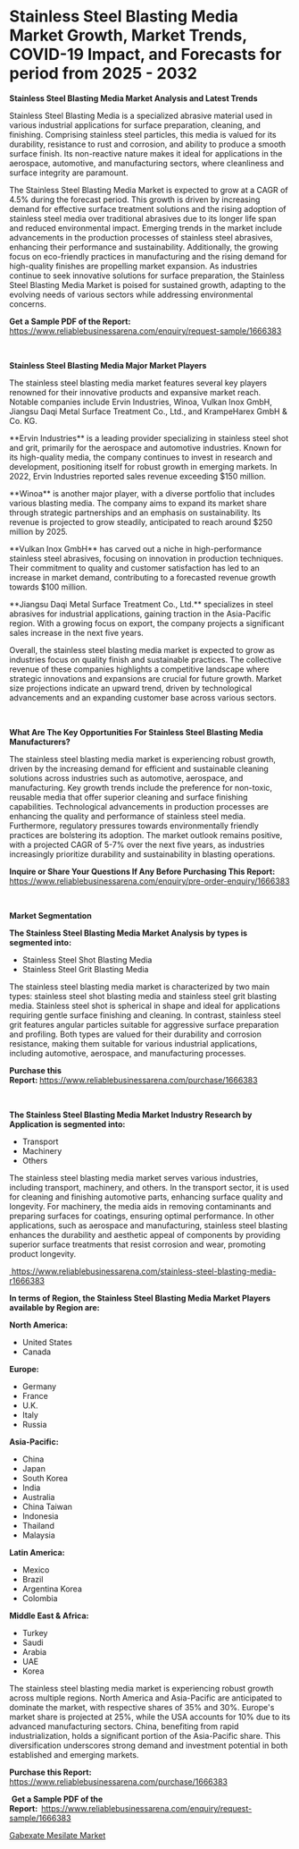 <p><h1>Stainless Steel Blasting Media Market Growth, Market Trends, COVID-19 Impact, and Forecasts for period from 2025 - 2032</h1></p><p><strong>Stainless Steel Blasting Media Market Analysis and Latest Trends</strong></p>
<p><p>Stainless Steel Blasting Media is a specialized abrasive material used in various industrial applications for surface preparation, cleaning, and finishing. Comprising stainless steel particles, this media is valued for its durability, resistance to rust and corrosion, and ability to produce a smooth surface finish. Its non-reactive nature makes it ideal for applications in the aerospace, automotive, and manufacturing sectors, where cleanliness and surface integrity are paramount.</p><p>The Stainless Steel Blasting Media Market is expected to grow at a CAGR of 4.5% during the forecast period. This growth is driven by increasing demand for effective surface treatment solutions and the rising adoption of stainless steel media over traditional abrasives due to its longer life span and reduced environmental impact. Emerging trends in the market include advancements in the production processes of stainless steel abrasives, enhancing their performance and sustainability. Additionally, the growing focus on eco-friendly practices in manufacturing and the rising demand for high-quality finishes are propelling market expansion. As industries continue to seek innovative solutions for surface preparation, the Stainless Steel Blasting Media Market is poised for sustained growth, adapting to the evolving needs of various sectors while addressing environmental concerns.</p></p>
<p><strong>Get a Sample PDF of the Report:&nbsp;</strong> <a href="https://www.reliablebusinessarena.com/enquiry/request-sample/1666383?utm_campaign=2819&utm_medium=2&utm_source=Github&utm_content=ia&utm_term=02042025&utm_id=stainless-steel-blasting-media">https://www.reliablebusinessarena.com/enquiry/request-sample/1666383</a></p>
<p>&nbsp;</p>
<p><strong>Stainless Steel Blasting Media Major Market Players</strong></p>
<p><p>The stainless steel blasting media market features several key players renowned for their innovative products and expansive market reach. Notable companies include Ervin Industries, Winoa, Vulkan Inox GmbH, Jiangsu Daqi Metal Surface Treatment Co., Ltd., and KrampeHarex GmbH & Co. KG.</p><p>**Ervin Industries** is a leading provider specializing in stainless steel shot and grit, primarily for the aerospace and automotive industries. Known for its high-quality media, the company continues to invest in research and development, positioning itself for robust growth in emerging markets. In 2022, Ervin Industries reported sales revenue exceeding $150 million.</p><p>**Winoa** is another major player, with a diverse portfolio that includes various blasting media. The company aims to expand its market share through strategic partnerships and an emphasis on sustainability. Its revenue is projected to grow steadily, anticipated to reach around $250 million by 2025.</p><p>**Vulkan Inox GmbH** has carved out a niche in high-performance stainless steel abrasives, focusing on innovation in production techniques. Their commitment to quality and customer satisfaction has led to an increase in market demand, contributing to a forecasted revenue growth towards $100 million.</p><p>**Jiangsu Daqi Metal Surface Treatment Co., Ltd.** specializes in steel abrasives for industrial applications, gaining traction in the Asia-Pacific region. With a growing focus on export, the company projects a significant sales increase in the next five years.</p><p>Overall, the stainless steel blasting media market is expected to grow as industries focus on quality finish and sustainable practices. The collective revenue of these companies highlights a competitive landscape where strategic innovations and expansions are crucial for future growth. Market size projections indicate an upward trend, driven by technological advancements and an expanding customer base across various sectors.</p></p>
<p>&nbsp;</p>
<p><strong>What Are The Key Opportunities For Stainless Steel Blasting Media Manufacturers?</strong></p>
<p><p>The stainless steel blasting media market is experiencing robust growth, driven by the increasing demand for efficient and sustainable cleaning solutions across industries such as automotive, aerospace, and manufacturing. Key growth trends include the preference for non-toxic, reusable media that offer superior cleaning and surface finishing capabilities. Technological advancements in production processes are enhancing the quality and performance of stainless steel media. Furthermore, regulatory pressures towards environmentally friendly practices are bolstering its adoption. The market outlook remains positive, with a projected CAGR of 5-7% over the next five years, as industries increasingly prioritize durability and sustainability in blasting operations.</p></p>
<p><strong>Inquire or Share Your Questions If Any Before Purchasing This Report:</strong> <a href="https://www.reliablebusinessarena.com/enquiry/pre-order-enquiry/1666383?utm_campaign=2819&utm_medium=2&utm_source=Github&utm_content=ia&utm_term=02042025&utm_id=stainless-steel-blasting-media">https://www.reliablebusinessarena.com/enquiry/pre-order-enquiry/1666383</a></p>
<p>&nbsp;</p>
<p><strong>Market Segmentation</strong></p>
<p><strong>The Stainless Steel Blasting Media Market Analysis by types is segmented into:</strong></p>
<p><ul><li>Stainless Steel Shot Blasting Media</li><li>Stainless Steel Grit Blasting Media</li></ul></p>
<p><p>The stainless steel blasting media market is characterized by two main types: stainless steel shot blasting media and stainless steel grit blasting media. Stainless steel shot is spherical in shape and ideal for applications requiring gentle surface finishing and cleaning. In contrast, stainless steel grit features angular particles suitable for aggressive surface preparation and profiling. Both types are valued for their durability and corrosion resistance, making them suitable for various industrial applications, including automotive, aerospace, and manufacturing processes.</p></p>
<p><strong>Purchase this Report:&nbsp;</strong><a href="https://www.reliablebusinessarena.com/purchase/1666383?utm_campaign=2819&utm_medium=2&utm_source=Github&utm_content=ia&utm_term=02042025&utm_id=stainless-steel-blasting-media">https://www.reliablebusinessarena.com/purchase/1666383</a></p>
<p>&nbsp;</p>
<p><strong>The Stainless Steel Blasting Media Market Industry Research by Application is segmented into:</strong></p>
<p><ul><li>Transport</li><li>Machinery</li><li>Others</li></ul></p>
<p><p>The stainless steel blasting media market serves various industries, including transport, machinery, and others. In the transport sector, it is used for cleaning and finishing automotive parts, enhancing surface quality and longevity. For machinery, the media aids in removing contaminants and preparing surfaces for coatings, ensuring optimal performance. In other applications, such as aerospace and manufacturing, stainless steel blasting enhances the durability and aesthetic appeal of components by providing superior surface treatments that resist corrosion and wear, promoting product longevity.</p></p>
<p><a href="https://www.reliablebusinessarena.com/stainless-steel-blasting-media-r1666383?utm_campaign=2819&utm_medium=2&utm_source=Github&utm_content=ia&utm_term=02042025&utm_id=stainless-steel-blasting-media">&nbsp;https://www.reliablebusinessarena.com/stainless-steel-blasting-media-r1666383</a></p>
<p><strong>In terms of Region, the Stainless Steel Blasting Media Market Players available by Region are:</strong></p>
<p>
    <p> <strong> North America: </strong>
        <ul>
            <li>United States</li>
            <li>Canada</li>
        </ul>
        </p> 
    <p> <strong> Europe: </strong>
        <ul>
            <li>Germany</li>
            <li>France</li>
            <li>U.K.</li>
            <li>Italy</li>
            <li>Russia</li>
        </ul>
        </p> 
    <p> <strong> Asia-Pacific: </strong>
        <ul>
            <li>China</li>
            <li>Japan</li>
            <li>South Korea</li>
            <li>India</li>
            <li>Australia</li>
            <li>China Taiwan</li>
            <li>Indonesia</li>
            <li>Thailand</li>
            <li>Malaysia</li>
        </ul>
        </p> 
    <p> <strong> Latin America: </strong>
        <ul>
            <li>Mexico</li>
            <li>Brazil</li>
            <li>Argentina Korea</li>
            <li>Colombia</li>
        </ul>
        </p> 
    <p> <strong> Middle East & Africa: </strong>
        <ul>
            <li>Turkey</li>
            <li>Saudi</li>
            <li>Arabia</li>
            <li>UAE</li>
            <li>Korea</li>
        </ul>
    </p>
    </p>
<p><p>The stainless steel blasting media market is experiencing robust growth across multiple regions. North America and Asia-Pacific are anticipated to dominate the market, with respective shares of 35% and 30%. Europe's market share is projected at 25%, while the USA accounts for 10% due to its advanced manufacturing sectors. China, benefiting from rapid industrialization, holds a significant portion of the Asia-Pacific share. This diversification underscores strong demand and investment potential in both established and emerging markets.</p></p>
<p><strong>Purchase this Report: </strong><a href="https://www.reliablebusinessarena.com/purchase/1666383?utm_campaign=2819&utm_medium=2&utm_source=Github&utm_content=ia&utm_term=02042025&utm_id=stainless-steel-blasting-media">https://www.reliablebusinessarena.com/purchase/1666383</a></p>
<p>&nbsp;<strong>Get a Sample PDF of the Report:&nbsp;&nbsp;</strong><a href="https://www.reliablebusinessarena.com/enquiry/request-sample/1666383?utm_campaign=2819&utm_medium=2&utm_source=Github&utm_content=ia&utm_term=02042025&utm_id=stainless-steel-blasting-media">https://www.reliablebusinessarena.com/enquiry/request-sample/1666383</a></p>
<p><strong></strong></p>
<p><p><a href="https://github.com/abantolemox08/Market-Research-Report-List-1/blob/main/gabexate-mesilate-market.md?utm_campaign=2819&utm_medium=2&utm_source=Github&utm_content=ia&utm_term=02042025&utm_id=stainless-steel-blasting-media">Gabexate Mesilate Market</a></p></p>